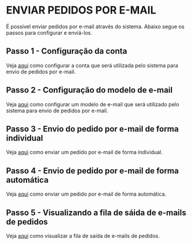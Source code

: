 # ENVIAR PEDIDOS POR E-MAIL
É possível enviar pedidos por e-mail através do sistema. Abaixo segue os passos para configurar e enviá-los.

## Passo 1 - Configuração da conta
Veja [aqui](/e-mails/emailcontas.md) como configurar a conta que será utilizada pelo sistema para envio de pedidos por e-mail.

## Passo 2 - Configuração do modelo de e-mail
Veja [aqui](/e-mails/modeloemail.md) como configurar um modelo de e-mail que será utilizado pelo sistema para envio de pedidos por e-mail.

## Passo 3 - Envio do pedido por e-mail de forma individual
Veja [aqui](/vendas/pedidovenda.md) como enviar um pedido por e-mail de forma individual. 

## Passo 4 - Envio de pedido por e-mail de forma automática
Veja [aqui](/faq/pedidoemailautomatico.md) como enviar um pedido por e-mail de forma automática. 

## Passo 5 - Visualizando a fila de sáida de e-mails de pedidos
Veja [aqui](/e-mails/emailsaida.md) como visualizar a fila de saída de e-mails de pedidos.
